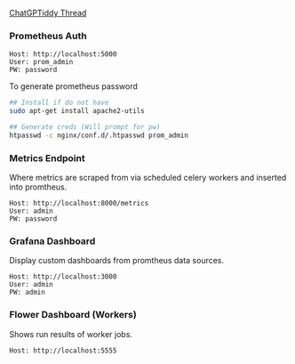 [ChatGPTiddy Thread](https://chatgpt.com/share/e0ab1cc3-5eef-4743-9620-f51fccf4e6d0)

### Prometheus Auth
```
Host: http://localhost:5000  
User: prom_admin  
PW: password
```

To generate prometheus password
```bash
## Install if do not have
sudo apt-get install apache2-utils

## Generate creds (Will prompt for pw)
htpasswd -c nginx/conf.d/.htpasswd prom_admin
```

### Metrics Endpoint
Where metrics are scraped from via scheduled celery workers and inserted into promtheus.
```
Host: http://localhost:8000/metrics
User: admin  
PW: password
```

### Grafana Dashboard
Display custom dashboards from promtheus data sources.
```
Host: http://localhost:3000  
User: admin  
PW: admin
```

### Flower Dashboard (Workers)
Shows run results of worker jobs.
```
Host: http://localhost:5555
```